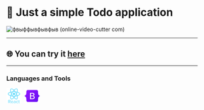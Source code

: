 # :pushpin: Just a simple Todo application

![фвыффывфывфыв (online-video-cutter com)](https://user-images.githubusercontent.com/73027259/176175962-62fa1be3-6a99-4c2c-974a-991ab7c74418.gif)

***

## 🌐 You can try it <a href="https://todo-app-henna-tau.vercel.app/" target="_blank"/>here</a>

***

### Languages and Tools
<div>
  <img src="https://github.com/devicons/devicon/blob/master/icons/react/react-original-wordmark.svg" title="React" alt="React" width="40" height="40"/>&nbsp;
  <img src="https://github.com/devicons/devicon/blob/master/icons/bootstrap/bootstrap-original.svg" title="Bootstrap" **alt="Bootstrap" width="40" height="40"/>
</div>
